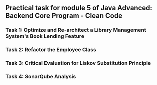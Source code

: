 ## Practical task for module 5 of Java Advanced: Backend Core Program - Clean Code

### Task 1: Optimize and Re-architect a Library Management System's Book Lending Feature
### Task 2: Refactor the Employee Class
### Task 3: Critical Evaluation for Liskov Substitution Principle
### Task 4: SonarQube Analysis